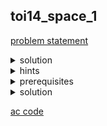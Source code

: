 ## toi14_space_1
[problem statement](https://api.otog.in.th/problem/doc/629)
<details>
  <summary>solution</summary>
  <p><ins>idea</ins>: </p>
  <ul>
    <li>brute force คำนวณทุกความเป็นไปได้</li>
    <li>ในทุกๆคำถาม เราลองเปลี่ยนทุกๆตำแหน่งที่เป็นไปได้เรื่อยๆ จนไปถึง state ที่ต้องการ (หรือจะทำจาก state ที่ต้องการมายัง state เริ่มต้นก็ได้) คำตอบของเราคือผลบวกของน้ำหนักในแต่ละ state ที่ผ่านที่มากที่สุดในทุกๆความเป็นไปได้ เราสามารถเขียนได้ด้วย recursion ตรงๆ</li>
    <li>ถ้ามองเป็นต้นไม้ คำตอบของเราจะอยู่ที่กิ่งที่มีค่ามากที่สุด</li>
  </ul>
  <p><ins>time compexity:</ins></p>
  <ul>
    <li>ในแต่ละคำถาม เนื่องจากเราต้องคำนวณทุกความเป็นไปได้ เราต้องใช้เวลา $N!$ เรามี $Q$ คำถาม จึงต้องใช้ time complexity $O(N!*Q)$ ซึ่งจะใช้เวลาเกินขอบเขตของโจทย์</li>
  </ul>
  <p align="center">
    <img width="600" src="https://github.com/packmani/toi-posn-com-guide/assets/40173086/7edbd32b-3765-4814-8917-f3879524804d" />
  </p>
</details>

<details>
  <summary>hints</summary>
  <ul>
    <details>
      <summary>hint 1</summary>
      <p>traverse array ด้วย DFS/BFS</p>
    </details>
    <details>
      <summary>hint 2</summary>
      <p>หา boarder ของรูปทรงและใช้ในการคำนวน</p>
    </details>
    <details>
      <summary>hint 3</summary>
      <p>สังเกตว่ารูปสามเหลี่ยมหน้าจั่วจะมีขนาด 1+3+5+...</p>
    </details>
  </ul>
</details>

<details>
  <summary>prerequisites</summary>
  <p><ins>bitmask dp</ins>, binary numbers, bitwise operators, dynamic programming,</p>
</details>

<details>
  <summary>solution</summary>
  <p>จากโจทย์ สิ่งที่เราต้องทำคือรับความยาวของ bitstring N และค่าน้ำหนักของแต่ละ state ที่เป็นไปได้ จากนั้นตอบคำถามจำนวน Q เป็น โดยรับเป็น state ต่างๆ เราต้องการเปลี่ยนจาก state นั้นไปเรื่อยๆ จนเป็น 0 ทุกตำแหน่ง โดยเราสามารถ </p>
  <ol type="1" start="1">
    <li>เปลี่ยน 1 เป็น 0 ที่ละหนึ่งตำแหน่ง (เช่น 11<ins>1</ins>1110 → 11<ins>0</ins>1110)</li>
  </ol>
  <ol type="1" start="2">
    <li>เปลี่ยน 1 ที่ติดกันสองตัวเป็น 0 ทั้งคู่ (เช่น 1101<ins>11</ins>0 → 110001<ins>00</ins>0)</li>
  </ol>
  <p>เมื่อเราเปลี่ยนแล้วเราต้องเพิ่มน้ำหนักของ state นั้นๆ เข้าไปในผลรวมของเรา โดยโจทย์ต้องการผลรวมของน้ำหนักที่มากที่สุด </p>
  <p><strong><ins>idea</ins></strong><strong>: </strong></p>
  <ul>
    <li>เป็นโจทย์ <ins>bitmask dp</ins> ตรงๆ เลย ถ้าเคยเรียนน่าจะมองออก แต่ถ้าไม่เคยเรียนจะงงๆ หน่อย</li>
    <li>หากมองจาก brute force solution จะสังเกตได้ว่า<ins>คำตอบที่ state ใดๆ มาจากคำตอบที่ดีที่สุดของ state ก่อนหน้าบวกกับน้ำหนักของ state ปัจจุบันเสมอ (overlapping subproblem)</ins> ดังนั้นสามารถ optimize ได้โดย<ins>เก็บคำตอบของแต่ละ state ไว้ (memoization)</ins> เพื่อนำไปใช้หาคำตอบใน state ต่อไป</li>
    <li>โดยสามารถ define subproblem ได้เป็นการหาคำตอบที่ state ใดๆ <code>(dp[i] = น้ำหนักรวมที่มากที่สุดจาก state i ไปยัง state เริ่มต้น)</code> <br/>และ recurrence relation คร่าวๆว่า <code>dp[current state] = max(dp[all reachable past states]) + weight[current state]</code></li>
    <li>ในการแก้ปัญหาจอง array เกิน สังเกตว่า bitstring ประกอบด้วยเลขเพียง 0 หรือ 1 ซึ่งข้อมูลที่จำเป็นทั้งหมดสามารถเก็บได้ในเลขฐานสอง เราจึงมอง bitstring เป็นเลขฐานสองแล้วแปลงให้กลายเป็นเลขฐานสิบเมื่อเก็บใน array ทำให้ขนาด array ที่เราต้องเก็บมากที่สุดจะลดเหลือประมาณ $2^{20}$ ในการเก็บ state เช่น bitstring $1101 → 8+4+1 → 13$ เก็บที่ <code>dp[13]</code></li>
    <li>ใช้ bitwise operator &lt;&lt; (bitshift left), &amp; (bitwise and), ^ (bitwise xor) ในการทำงานกับเลขฐานสอง โดย<br/>ใช้ <code>(1&lt;&lt;i)</code> ในการสร้างเลข $2^i$ ไว้ชี้ที่ตำแหน่งต่างๆ <br/>ใช้ <code>state&amp;(1&lt;&lt;i)</code> ในการเช็คว่าตำแหน่งนั้นเป็น 1 หรือ 0<br/>ใช้ <code>state^(1&lt;&lt;i)</code> ในการแปลง 1 ที่ตำแหน่ง i เป็น 0<br/>(ถ้างงลองหาตัวอย่างแล้วทดดู)<br/></li>
  </ul>
  <p><strong><ins>implementation</ins></strong></p>
  <ul>
    <li>loop i = 1,2,3…..2^N (แทนแต่ละ state ถ้านำไปเขียนเป็นเลขฐานสอง)</li>
    <li>loop j = 0,1,2…..N (แทนแต่ละตำแหน่งที่ชี้)</li>
    <li>dp[i] = น้ำหนักรวมที่มากที่สุดจาก state i ไปยัง state เริ่มต้น (0)</li>
    <li>vals[i] = ค่าน้ำหนักของ state i ที่โจทย์กำหนดให้</li>
    <li>dp[0]=0 ตามที่โจทย์กำหนด</li>
    <li>dp[i] = $-\infty$ ในตอนเริ่มต้นเพราะเราต้องการหาค่ามากสุด (ใช้ <code>INT_MIN</code> เนื่องจาก constraint ไม่สูงมาก)</li>
  </ul>
  <p><ins>recurrence relation</ins></p>
  <ol type="1" start="1">
    <li>เปลี่ยนเลข 1 ทีละ 1 ตำแหน่ง</li>
  </ol>
  <p align="center">
    <img width="600" src="https://github.com/packmani/toi-posn-com-guide/assets/40173086/66a820e5-b022-4e46-af4d-ed540f64fc6d" />
  </p>
  <ol type="1" start="2">
    <li> เปลี่ยนเลข 1 ทีละ 2 ตำแหน่งที่ติดกัน</li>
  </ol>
  <p align="center">
    <img width="600" src="https://github.com/packmani/toi-posn-com-guide/assets/40173086/fe127335-ae20-41fd-94a8-6eb9db54a739" />
  </p>
  <ul>
    <li>โดยเราเริ่มจาก state ที่เป็น 0 ทั้งหมด และค่อยๆเปลี่ยน state โดยบวกไปทีละหนึ่ง เราสามารถเรียงลำดับการทำงานแบบนี้ได้เนื่องจากในการหาค่าแต่ละ state เราจะต้องใช้ค่าจาก state ก่อนหน้า ซึ่งมีค่าในเลขฐานสิบน้อยกว่าเสมอ เราจะเก็บค่าที่ดีที่สุดไว้ใน array <code>dp[]</code> เมื่อเราจะเปลี่ยนจาก state หนึ่งไปอีก state หนึ่งที่เราเคยคำนวณมาแล้ว เราก็สามารถเรียกค่าจากใน array ได้เลย (0 → 1 → 10 → 11 → 100 → …)</li>
    <li>คำตอบของ state ใดๆจะอยู่ที่ <code>dp[state]</code> โดยที่ state นั้นถูกแปลงเป็นเลขฐานสิบ</li>
  </ul>
  <p><ins>time complexity</ins>:</p>
  <ul>
    <li>$O(N*2^N)$ เนื่องจากในแต่ละ state ใช้เวลาคำนวณ N และมีทั้งหมด $2^N$ state </li>
  </ul>
</details>

[ac code](./toi14_space_1.cpp) 
